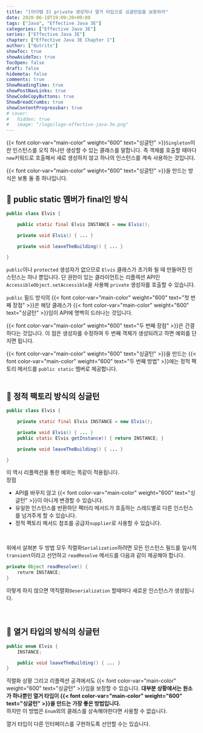 ```yaml
---
title: "[아이템 3] private 생성자나 열거 타입으로 싱글턴임을 보증하라"
date: 2020-06-18T19:09:20+09:00
tags: ["Java", "Effective Java 3E"]
categories: ["Effective Java 3E"]
series: ["Effective Java 3E"]
chapter: ["Effective Java 3E Chapter 1"]
author: ["Qutrits"]
showToc: true
showAsideToc: true
TocOpen: false
draft: false
hidemeta: false
comments: true
ShowReadingTime: true
showPostNavLinks: true
ShowCodeCopyButtons: true
ShowBreadCrumbs: true
showContentProgressbar: true
# cover:
#   hidden: true
#   image: "/logo/logo-effective-java-3e.png"
---
```

{{< font color-var="main-color" weight="600" text="싱글턴" >}}`Singleton`이란 인스턴스를 오직 하나만 생성할 수 있는 클래스를 말합니다. 즉 객체를 호출할 때마다 `new`키워드로 호출해서 새로 생성하지 않고 하나의 인스턴스를 계속 사용하는 것입니다.

{{< font color-var="main-color" weight="600" text="싱글턴" >}}을 만드는 방식은 보통 둘 중 하나입니다. 
<br>

## 📌 public static 멤버가 final인 방식
``` java
public class Elvis {

    public static final Elvis INSTANCE = new Elvis();

    private void Elvis() { ... }

    private void leaveTheBuilding() { ... }

}
```
`public`이나 `protected` 생성자가 없으므로 `Elvis` 클래스가 초기화 될 때 만들어진 인스턴스는 하나 뿐입니다. 단 권한이 있는 클라이언트는 리플렉션 API인 `AccessibleObject.setAccessible`을 사용해 `private` 생성자를 호출할 수 있습니다.

`public` 필드 방식의 {{< font color-var="main-color" weight="600" text="첫 번째 장점" >}}은 해당 클래스가 {{< font color-var="main-color" weight="600" text="싱글턴" >}}임이 API에 명백히 드러나는 것입니다.

{{< font color-var="main-color" weight="600" text="두 번째 장점" >}}은 간결하다는 것입니다. 이 점은 생성자를 수정하여 두 번째 객체가 생성되려고 하면 예외를 단지면 됩니다.

{{< font color-var="main-color" weight="600" text="싱글턴" >}}을 만드는 {{< font color-var="main-color" weight="600" text="두 번째 방법" >}}에는 정적 팩토리 메서드를 `public static` 멤버로 제공합니다.
<br>
<br>

## 📌 정적 팩토리 방식의 싱글턴
``` java
public class Elvis {

    private static final Elvis INSTANCE = new Elvis();

    private void Elvis() { ... }
    public static Elvis getInstance() { return INSTANCE; }

    private void leaveTheBuilding() { ... }

}
```

이 역시 리플렉션을 통한 예외는 똑같이 적용됩니다.
<br>
<i class="user-fa-action-done" aria-hidden="true"></i> 장점
- API를 바꾸지 않고 {{< font color-var="main-color" weight="600" text="싱글턴" >}}이 아니게 변경할 수 있습니다.
- 유일한 인스턴스를 반환하던 팩터리 메서드가 호출하는 스레드별로 다른 인스턴스를 넘겨주게 할 수 있습니다.
- 정적 팩토리 메서드 참조를 공급자`supplier`로 사용할 수 있습니다.
<br>

위에서 살펴본 두 방법 모두 직렬화`Serialization`하려면 모든 인스턴스 필드를 일시적`transient`이라고 선언하고 `readResolve` 메서드를 다음과 같이 제공해야 합니다. 
``` java
private Object readResolve() {
    returm INSTANCE;
}
```
이렇게 하지 않으면 역직렬화`Deserialization` 할때마다 새로운 인스턴스가 생성됩니다.      
<br>
<br>

## 📌 열거 타입의 방식의 싱글턴
``` java
public enum Elvis {
    INSTANCE;

    public void leaveTheBuilding() { ... }
}
```
직렬화 상황 그리고 리플렉션 공격에서도 {{< font color-var="main-color" weight="600" text="싱글턴" >}}임을 보장할 수 있습니다. **대부분 상황에서는 원소가 하나뿐인 열거 타입이 {{< font color-var="main-color" weight="600" text="싱글턴" >}}을 만드는 가장 좋은 방법입니다.**   
하지만 이 방법은 `Enum`외의 클래스를 상속해야한다면 사용할 수 없습니다.

<i class="user-fa-action-info-outline" aria-hidden="true"></i> 열거 타입이 다른 인터페이스를 구현하도록 선언할 수는 있습니다.
